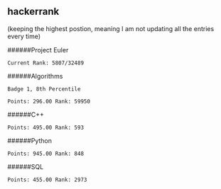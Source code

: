 ## hackerrank 
(keeping the highest postion, meaning I am not updating all the entries every time)

######Project Euler

	Current Rank: 5807/32489
	
######Algorithms

	Badge 1, 8th Percentile
	
	Points: 296.00 Rank: 59950
	
######C++

	Points: 495.00 Rank: 593
	
######Python

	Points: 945.00 Rank: 848

######SQL

	Points: 455.00 Rank: 2973
